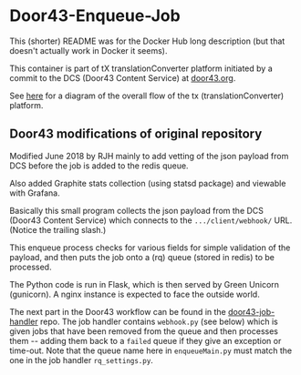 # Door43-Enqueue-Job

This (shorter) README was for the Docker Hub long description (but that doesn't actually work in Docker it seems).

This container is part of tX translationConverter platform initiated by a commit to
the DCS (Door43 Content Service) at [door43.org](https://door43.org/).

See [here](https://forum.ccbt.bible/t/door43-org-tx-development-architecture/65)
for a diagram of the overall flow of the tx (translationConverter) platform.


## Door43 modifications of original repository

Modified June 2018 by RJH mainly to add vetting of the json payload from DCS
before the job is added to the redis queue.

Also added Graphite stats collection (using statsd package)
and viewable with Grafana.

Basically this small program collects the json payload from the DCS (Door43
Content Service) which connects to the `.../client/webhook/` URL. (Notice the
trailing slash.)

This enqueue process checks for various fields for simple validation of the
payload, and then puts the job onto a (rq) queue (stored in redis) to be
processed.

The Python code is run in Flask, which is then served by Green Unicorn (gunicorn).
A nginx instance is expected to face the outside world.

The next part in the Door43 workflow can be found in the [door43-job-handler](https://github.com/unfoldingWord-dev/door43-job-handler)
repo. The job handler contains `webhook.py` (see below) which is given jobs
that have been removed from the queue and then processes them -- adding them
back to a `failed` queue if they give an exception or time-out. Note that the
queue name here in `enqueueMain.py` must match the one in the job handler `rq_settings.py`.
